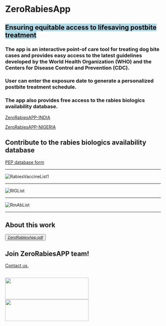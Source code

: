 # ZeroRabiesApp

## <mark style="background-color: lightblue"> Ensuring equitable access to lifesaving postbite treatment

### The app is an interactive point-of care tool for treating dog bite cases and provides easy access to the latest guidelines developed by the World Health Organization (WHO) and the Centers for Disease Control and Prevention (CDC).
### User can enter the exposure date to generate a personalized postbite treatment schedule.
### The app also provides free access to the rabies biologics availability database.

 <a href="https://anyadoc.shinyapps.io/ZeroRabiesINDIA/" target="_blank">ZeroRabiesAPP-INDIA</a>
 
 <a href="https://anyadoc.shinyapps.io/ZeroRabiesNigeria/" target="_blank">ZeroRabiesAPP-NIGERIA</a>
 
## Contribute to the rabies biologics availability database

<a href="https://anyadoc.shinyapps.io/ZeroRabiesPEP/" target="_blank">PEP database form</a>

---

![RabiesVaccineList1](https://github.com/user-attachments/assets/002c735f-9e5d-498c-b851-f606504cd7a5)

---

![RIGList](https://github.com/user-attachments/assets/eadea043-e38f-4669-8d1f-e4624d331790)

---

![RmAbList](https://github.com/user-attachments/assets/14fa297b-ca39-462e-b338-d14118217653)

---

## About this work

<button onclick="document.location='default.asp'">[ZeroRabiesApp.pdf](https://github.com/anyadoc/ZeroRabiesApp/files/13797024/ZeroRabiesApp.pdf)</button>

## Join ZeroRabiesAPP team!
<a href="mailto:abelsare@auburn.edu" title="Click to send an email">Contact us.</a>

<br>

<img src="https://user-images.githubusercontent.com/15696318/228439926-dfe923fb-66f1-4c67-a2f1-b89ee717c7fa.png" width="270" height="70"> 
<img src="https://user-images.githubusercontent.com/15696318/228443138-fedddc50-c573-493d-86d5-7ea273fd4e35.png" width="270" height="70">
